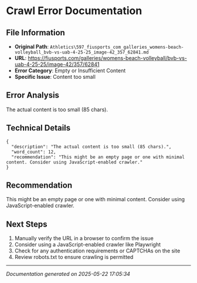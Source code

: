 # Crawl Error Documentation

## File Information
- **Original Path**: `Athletics\597_fiusports_com_galleries_womens-beach-volleyball_bvb-vs-uab-4-25-25_image-42_357_62841.md`
- **URL**: https://fiusports.com/galleries/womens-beach-volleyball/bvb-vs-uab-4-25-25/image-42/357/62841
- **Error Category**: Empty or Insufficient Content
- **Specific Issue**: Content too small

## Error Analysis
The actual content is too small (85 chars).

## Technical Details
```
{
  "description": "The actual content is too small (85 chars).",
  "word_count": 12,
  "recommendation": "This might be an empty page or one with minimal content. Consider using JavaScript-enabled crawler."
}
```

## Recommendation
This might be an empty page or one with minimal content. Consider using JavaScript-enabled crawler.

## Next Steps
1. Manually verify the URL in a browser to confirm the issue
2. Consider using a JavaScript-enabled crawler like Playwright
3. Check for any authentication requirements or CAPTCHAs on the site
4. Review robots.txt to ensure crawling is permitted

---
*Documentation generated on 2025-05-22 17:05:34*
